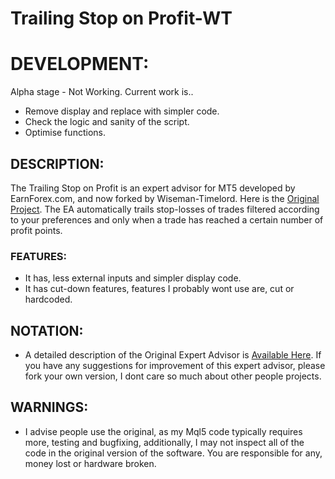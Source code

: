 # Trailing Stop on Profit-WT

# DEVELOPMENT:
Alpha stage - Not Working. Current work is..
- Remove display and replace with simpler code.
- Check the logic and sanity of the script.
- Optimise functions.

## DESCRIPTION:
The Trailing Stop on Profit is an expert advisor for MT5 developed by EarnForex.com, and now forked by Wiseman-Timelord. Here is the [Original Project](https://github.com/EarnForex/Trailing-Stop-on-Profit). The EA automatically trails stop-losses of trades filtered according to your preferences and only when a trade has reached a certain number of profit points.

### FEATURES:
- It has, less external inputs and simpler display code. 
- It has cut-down features, features I probably wont use are, cut or hardcoded.

## NOTATION:
- A detailed description of the Original Expert Advisor is [Available Here](https://www.earnforex.com/metatrader-expert-advisors/Trailing-Stop-on-Profit/). If you have any suggestions for improvement of this expert advisor, please fork your own version, I dont care so much about other people projects.

## WARNINGS:
- I advise people use the original, as my Mql5 code typically requires more, testing and bugfixing, additionally, I may not inspect all of the code in the original version of the software. You are responsible for any, money lost or hardware broken.
